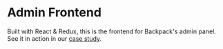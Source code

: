 # Admin Frontend

Built with React & Redux, this is the frontend for Backpack's admin panel. See it in action in our [case study](https://bkpk.dev/case_study).
